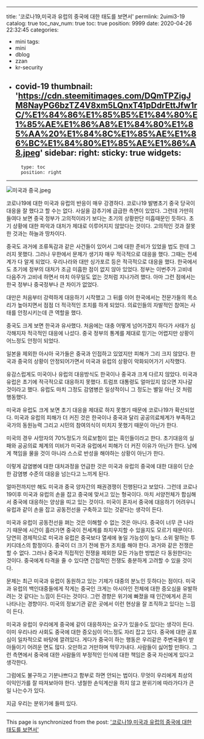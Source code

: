 
---
title: '코로나19,미국과 유럽의 중국에 대한 태도를 보면서'
permlink: 2uimi3-19
catalog: true
toc_nav_num: true
toc: true
position: 9999
date: 2020-04-26 22:32:45
categories:
- mini
tags:
- mini
- dblog
- zzan
- kr-security
- covid-19
thumbnail: 'https://cdn.steemitimages.com/DQmTPZigJM8NayPG6bzTZ4V8xm5LQnxT41pDdrEttJfw1rC/%E1%84%86%E1%85%B5%E1%84%80%E1%85%AE%E1%86%A8%E1%84%80%E1%85%AA%20%E1%84%8C%E1%85%AE%E1%86%BC%E1%84%80%E1%85%AE%E1%86%A8.jpeg'
sidebar:
    right:
        sticky: true
widgets:
    -
        type: toc
        position: right
---


![미국과 중국.jpeg](https://cdn.steemitimages.com/DQmTPZigJM8NayPG6bzTZ4V8xm5LQnxT41pDdrEttJfw1rC/%E1%84%86%E1%85%B5%E1%84%80%E1%85%AE%E1%86%A8%E1%84%80%E1%85%AA%20%E1%84%8C%E1%85%AE%E1%86%BC%E1%84%80%E1%85%AE%E1%86%A8.jpeg)


코로나19에 대한 미국과 유럽의 반응이 매우 강경하다. 코로나19 발병초기 중국 당국이 대응을 잘 했다고 할 수는 없다. 사실을 감추기에 급급한 측면이 있었다. 그런데 가만히 들여다 보면 중국 정부가 고의적이라기 보다는 초기의 상황판단 미흡때문인 듯하다. 초기 상황에 대한 파악과 대처가 제대로 이루어지지 않았다는 것이다. 고의적인 것과 잘못한 것과는 하늘과 땅차이다.

중국도 과거에 조류독감과 같은 사건들이 있어서 그에 대한 준비가 있었을 법도 한데 그러지 못했다. 그러나 우한에서 문제가 생기자 매우 적극적으로 대응을 했다. 그때는 전세계가 다 알게 되었다. 우리나라와 대만 싱가포르 등은 적극적으로 대응을 했다. 한국에서도 초기에 정부의 대처가 조금 미흡한 점이 없지 않아 있었다. 정부는 이번주가 고비네 다음주가 고비네 하면서 마치 아무일도 없는 것처럼 지나가려 했다. 아마 그런 점에서는 한국 정부나 중국정부나 큰 차이가 없었다.

대만은 처음부터 강력하게 대응하기 시작했고 그 뒤를 이어 한국에서는 전문가들의 목소리가 높아지면서 점점 더 적극적인 조치를 하게 되었다. 의료인들의 자발적인 참여는 사태를 안정시키는데 큰 역할을 했다.

중국도 크게 보면 한국과 유사했다. 처음에는 대충 어떻게 넘어가겠지 하다가 사태가 심각해지자 적극적인 대응에 나섰다. 중국 정부의 통계를 제대로 믿기는 어렵지만 상황이 어느정도 안정이 되었다.

일본을 제외한 아시아 국가들은 중국과 인접하고 있었지만 피해가 그리 크지 않았다. 한국과 중국의 상황이 안정되어가면서 미국과 유럽의 상황이 악화되어가기 시작했다.

유감스럽게도 미국이나 유럽의 대응방식도 한국이나 중국과 크게 다르지 않았다. 미국과 유럽은 초기에 적극적으로 대응하지 못했다. 트럼프 대통령도 얼마있지 않으면 지나갈 것이라고 했다. 유럽도 마치 그정도 감염병은 일상적이니 그 정도는 별일 아닌 것 처럼 행동했다.

미국과 유럽도 크게 보면 초기 대응을 제대로 하지 못했기 때문에 코로나19가 확산되었다. 미국과 유럽의 피해가 더 커진 것은 한국이나 중국과 달리 공공의료체계가 부족하고 국가의 동원능력 그리고 시민의 참여의식이 미치지 못했기 때문이 아닌가 한다.

미국의 경우 사망자의 70%정도가 의료보험이 없는 흑인들이라고 한다. 초기대응의 실패와 공공의료 체계의 미비가 미국과 유럽에서 피해가 더 커진 이유가 아닌가 한다. 남에게 책임을 물을 것이 아니라 스스로 반성을 해야하는 상황이 아닌가 한다.

이렇게 감염병에 대한 대처과정을 언급한 것은 미국과 유럽의 중국에 대한 대응이 단순한 감염병 수준의 대응을 넘는다고 느끼게 된다.

얼마전까지만 해도 미국과 중국 양자간의 패권경쟁이 진행된다고 보았다. 그런데 코로나19이후 미국과 유럽의 손을 잡고 중국에 맞서고 있는 형국이다. 마치 서양전체가 합심해서 중국에 대응하는 양상을 띠고 있는 것이다. 미국이 혼자서 중국에 대응하기 어려우니 유럽과 같이 손을 잡고 공동전선을 구축하고 있는 것같다는 생각이 든다.

미국과 유럽이 공동전선을 펴는 것은 이해할 수 없는 것은 아니다. 중국이 너무 큰 나라기 때문에 시간이 흘러가면 중국이 전세계를 좌지우지할 수 있을지도 모르기 때문이다. 당연히 경제적으로 미국과 유럽은 중국보다 열세에 놓일 가능성이 높다. 소위 말하는 투키디데스의 함정이다. 중국이 더 크기 전에 뭔가 조치를 해야 한다. 과거와 같은 전쟁은 할 수 없다. 그러나 중국과 직접적인 전쟁을 제외한 모든 가능한 방법은 다 동원한다는 것이다. 중국에게 타격을 줄 수 있다면 간접적인 전쟁도 충분하게 고려할 수 있을 것이다.

문제는 최근 미국과 유럽이 동원하고 있는 기제가 대중의 분노인 듯하다는 점이다. 미국과 유럽의 백인대중들에게 작게는 중국인 크게는 아시아인 전체에 대한 증오심을 유발하려는 것 같다는 느낌이 든다는 것이다. 그런 경향은 위기에 빠졌을 때 인간에게서 흔히 나타나는 경향이다. 미국의 정보기관 같은 곳에서 이런 현상을 잘 조직하고 있다는 느낌이 든다.

미국과 유럽이 우리에게 중국에 같이 대응하자는 요구가 있을수도 있다는 생각이 든다. 이미 우리나라 사회도 중국에 대한 증오심이 어느정도 자리 잡고 있다. 중국에 대한 공포심이 일차적으로 바탕에 깔려있다. 게다가 중국이 하는 행동은 우리같은 주변국들이 받아들이기 어려운 면도 많다. 오만하고 거만하며 막무가내다. 사람들이 싫어할 만하다. 그런 측면에서 중국에 대한 사람들의 부정적인 인식에 대한 책임은 중국 자신에게 있다고 생각한다.

그럼에도 불구하고 기분나쁘다고 함부로 하면 안되는 법이다. 무엇이 우리에게 최상의 이익인가를 잘 따져보아야 한다. 냉철한 손익계산을 하지 않고 분위기에 따라가다가 큰일 나는수가 있다.

지금 우리는 분위기에 들떠 있다.

- - -

This page is synchronized from the post: ['코로나19,미국과 유럽의 중국에 대한 태도를 보면서'](https://steemit.com/@oldstone/2uimi3-19)
